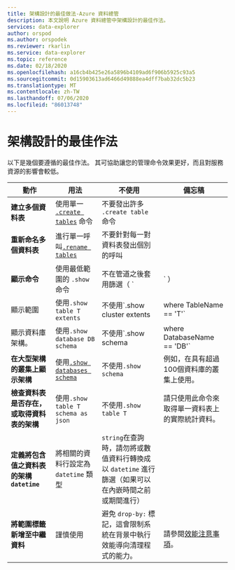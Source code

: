 ```yaml
---
title: 架構設計的最佳做法-Azure 資料總管
description: 本文說明 Azure 資料總管中架構設計的最佳作法。
services: data-explorer
author: orspod
ms.author: orspodek
ms.reviewer: rkarlin
ms.service: data-explorer
ms.topic: reference
ms.date: 02/18/2020
ms.openlocfilehash: a16cb4b425e26a5896b4109ad6f906b5925c93a5
ms.sourcegitcommit: 0d15903613ad6466d49888ea4dff7bab32dc5b23
ms.translationtype: MT
ms.contentlocale: zh-TW
ms.lasthandoff: 07/06/2020
ms.locfileid: "86013748"
---
```

# <a name="best-practices-for-schema-design"></a>架構設計的最佳作法

以下是幾個要遵循的最佳作法。 其可協助讓您的管理命令效果更好，而且對服務資源的影響會較低。

|動作  |用法  |不使用 | 備忘稿 |
|---------|---------|---------|----
| **建立多個資料表**    |  使用單一 [`.create tables`](create-tables-command.md) 命令       | 不要發出許多 `.create table` 命令        | |
| **重新命名多個資料表**    | 進行單一呼叫[`.rename tables`](rename-table-command.md)        |  不要針對每一對資料表發出個別的呼叫   |    |
|**顯示命令**   |   使用最低範圍的 `.show` 命令 |   不在管道之後套用篩選（ `|` ）   </ul></li>  | 盡可能限制使用。 可能的話，請快取所傳回的資訊。 |
| 顯示範圍  | 使用`.show table T extents`   |不使用`.show cluster extents | where TableName == 'T'`  |
|  顯示資料庫架構。 |使用`.show database DB schema`  |  不使用`.show schema | where DatabaseName == 'DB'` |
| **在大型架構的叢集上顯示架構** <br> |使用[`.show databases schema`](../management/show-schema-database.md) |不使用`.show schema`| 例如，在具有超過100個資料庫的叢集上使用。
| **檢查資料表是否存在，或取得資料表的架構**|使用`.show table T schema as json`|不使用`.show table T` |請只使用此命令來取得單一資料表上的實際統計資料。|
| **定義將包含值之資料表的架構 `datetime`**  |將相關的資料行設定為 `datetime` 類型 | `string`在查詢時，請勿將或數值資料行轉換成以 `datetime` 進行篩選（如果可以在內嵌時間之前或期間進行）|
| **將範圍標籤新增至中繼資料** |謹慎使用 |避免 `drop-by:` 標記，這會限制系統在背景中執行效能導向清理程式的能力。|  <br> 請參閱[效能注意事項](../management/extents-overview.md#extent-tagging)。 |
